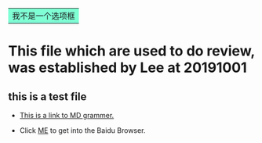 <table><tr><td bgcolor=#7FFFD4>
我不是一个选项框
</td></tr></table>

# This file which are used to do review, was established by Lee at 20191001 
## this is a test file
* [This is a link to MD grammer.](https://www.cnblogs.com/liugang-vip/p/6337580.html)

* Click [ME](http://baidu.com) to get into the Baidu Browser.

